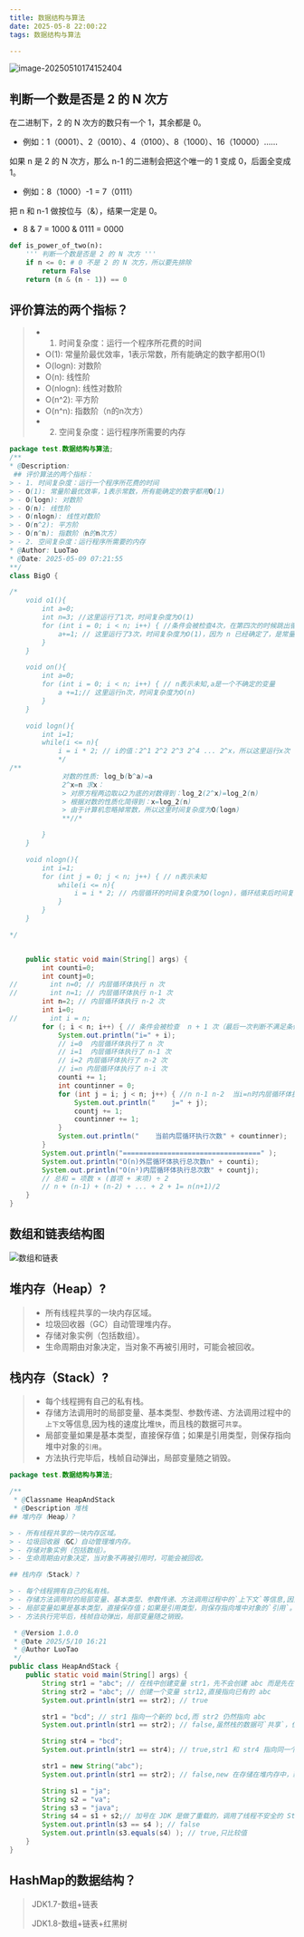 ```yaml
---
title: 数据结构与算法
date: 2025-05-8 22:00:22
tags: 数据结构与算法

---
```

![image-20250510174152404](./数据结构与算法/image-20250510174152404.png)

## 判断一个数是否是 2 的 N 次方

在二进制下，2 的 N 次方的数只有一个 1，其余都是 0。

- 例如：1（0001）、2（0010）、4（0100）、8（1000）、16（10000）……

如果 n 是 2 的 N 次方，那么 n-1 的二进制会把这个唯一的 1 变成 0，后面全变成 1。

- 例如：8（1000）-1 = 7（0111）

把 n 和 n-1 做按位与（&），结果一定是 0。

- 8 & 7 = 1000 & 0111 = 0000

```python
def is_power_of_two(n):
    ''' 判断一个数是否是 2 的 N 次方 '''  
    if n <= 0: # 0 不是 2 的 N 次方，所以要先排除
        return False
    return (n & (n - 1)) == 0
```

 ## 评价算法的两个指标？
> - 1. 时间复杂度：运行一个程序所花费的时间
> - O(1): 常量阶最优效率，1表示常数，所有能确定的数字都用O(1)
> - O(logn): 对数阶
> - O(n): 线性阶
> - O(nlogn): 线性对数阶
> - O(n^2): 平方阶
> - O(n^n): 指数阶（n的n次方）
> - 2. 空间复杂度：运行程序所需要的内存

```java
package test.数据结构与算法;
/**
* @Description:
 ## 评价算法的两个指标：
> - 1. 时间复杂度：运行一个程序所花费的时间
> - O(1): 常量阶最优效率，1表示常数，所有能确定的数字都用O(1)
> - O(logn): 对数阶
> - O(n): 线性阶
> - O(nlogn): 线性对数阶
> - O(n^2): 平方阶
> - O(n^n): 指数阶（n的n次方）
> - 2. 空间复杂度：运行程序所需要的内存
* @Author: LuoTao
* @Date: 2025-05-09 07:21:55
**/
class BigO {

/*
    void o1(){
        int a=0;
        int n=3; //这里运行了1次，时间复杂度为O(1)
        for (int i = 0; i < n; i++) { //条件会被检查4次，在第四次的时候跳出循环:i=3 (0 1 2 3)
            a+=1; // 这里运行了3次，时间复杂度为O(1)，因为 n 已经确定了，是常量
        }
    }

    void on(){
        int a=0;
        for (int i = 0; i < n; i++) { // n表示未知,a是一个不确定的变量
            a +=1;// 这里运行n次，时间复杂度为O(n)
        }
    }

    void logn(){
        int i=1;
        while(i <= n){
            i = i * 2; // i的值：2^1 2^2 2^3 2^4 ... 2^x，所以这里运行x次
            */
/**
             对数的性质: log_b(b^a)=a
             2^x=n 求x：
             > 对原方程两边取以2为底的对数得到：log_2(2^x)=log_2(n)
             > 根据对数的性质化简得到：x=log_2(n)
             > 由于计算机忽略掉常数，所以这里时间复杂度为O(logn)
             **//*

        }
    }

    void nlogn(){
        int i=1;
        for (int j = 0; j < n; j++) { // n表示未知
            while(i <= n){
                i = i * 2; // 内层循环的时间复杂度为O(logn)，循环结束后时间复杂度为O(nlogn)
            }
        }
    }

*/


    public static void main(String[] args) {
        int counti=0;
        int countj=0;
//        int n=0; // 内层循环体执行 n 次
//        int n=1; // 内层循环体执行 n-1 次
        int n=2; // 内层循环体执行 n-2 次
        int i=0;
//        int i = n;
        for (; i < n; i++) { // 条件会被检查  n + 1 次（最后一次判断不满足条件退出循环），外层循环体执行了 n 次
            System.out.println("i=" + i);
            // i=0  内层循环体执行了 n 次
            // i=1  内层循环体执行了 n-1 次
            // i=2 内层循环体执行了 n-2 次
            // i=n 内层循环体执行了 n-i 次
            counti += 1;
            int countinner = 0;
            for (int j = i; j < n; j++) { //n n-1 n-2  当i=n时内层循环体执行 n-i 次
                System.out.println("    j=" + j);
                countj += 1;
                countinner += 1;
            }
            System.out.println("    当前内层循环执行次数" + countinner);
        }
        System.out.println("==================================" );
        System.out.println("O(n)外层循环体执行总次数n" + counti);
        System.out.println("O(n²)内层循环体执行总次数" + countj);
        // 总和 = 项数 × (首项 + 末项) ÷ 2
        // n + (n-1) + (n-2) + ... + 2 + 1= n(n+1)/2
    }
}

```

## 数组和链表结构图

![数组和链表](./数据结构与算法/数组和链表.png)


## 堆内存（Heap）?

> - 所有线程共享的一块内存区域。
> - 垃圾回收器（GC）自动管理堆内存。
> - 存储对象实例（包括数组）。
> - 生命周期由对象决定，当对象不再被引用时，可能会被回收。

## 栈内存（Stack）?

> - 每个线程拥有自己的私有栈。
> - 存储方法调用时的局部变量、基本类型、参数传递、方法调用过程中的`上下文`等信息,因为栈的速度比堆`快`，而且栈的数据可`共享`。
> - 局部变量如果是基本类型，直接保存值；如果是引用类型，则保存指向堆中对象的`引用`。
> - 方法执行完毕后，栈帧自动弹出，局部变量随之销毁。

```java
package test.数据结构与算法;

/**
 * @Classname HeapAndStack
 * @Description 堆栈
## 堆内存（Heap）?

> - 所有线程共享的一块内存区域。
> - 垃圾回收器（GC）自动管理堆内存。
> - 存储对象实例（包括数组）。
> - 生命周期由对象决定，当对象不再被引用时，可能会被回收。

## 栈内存（Stack）?

> - 每个线程拥有自己的私有栈。
> - 存储方法调用时的局部变量、基本类型、参数传递、方法调用过程中的`上下文`等信息,因为栈的速度比堆`快`，而且栈的数据可`共享`。
> - 局部变量如果是基本类型，直接保存值；如果是引用类型，则保存指向堆中对象的`引用`。
> - 方法执行完毕后，栈帧自动弹出，局部变量随之销毁。

 * @Version 1.0.0
 * @Date 2025/5/10 16:21
 * @Author LuoTao
 */
public class HeapAndStack {
    public static void main(String[] args) {
        String str1 = "abc"; // 在栈中创建变量 str1，先不会创建 abc 而是先在栈中找有没有 abc，如果有直接指向，否则就加一个 abc 进来。
        String str2 = "abc"; // 创建一个变量 str12,直接指向已有的 abc
        System.out.println(str1 == str2); // true

        str1 = "bcd"; // str1 指向一个新的 bcd,而 str2 仍然指向 abc
        System.out.println(str1 == str2); // false,虽然栈的数据可`共享`，但是每个线程拥有自己的私有栈，不会影响 str2

        String str4 = "bcd";
        System.out.println(str1 == str4); // true,str1 和 str4 指向同一个bcd,并没有新建对象

        str1 = new String("abc");
        System.out.println(str1 == str2); // false,new 在存储在堆内存中，新开了一个对象，而 str2 仍然在栈内存中

        String s1 = "ja";
        String s2 = "va";
        String s3 = "java";
        String s4 = s1 + s2;// 加号在 JDK 是做了重载的，调用了线程不安全的 StringBuilder（性能更高，在绝大多数字符串拼接场景中，都是单线程操作） 的 append 方法，会 new 对象，所以 s4 是在堆内存中创建的，s3 是在栈内存中创建的
        System.out.println(s3 == s4 ); // false
        System.out.println(s3.equals(s4) ); // true,只比较值
    }
}

```




## HashMap的数据结构？

> JDK1.7-数组+链表
>
> JDK1.8-数组+链表+红黑树
